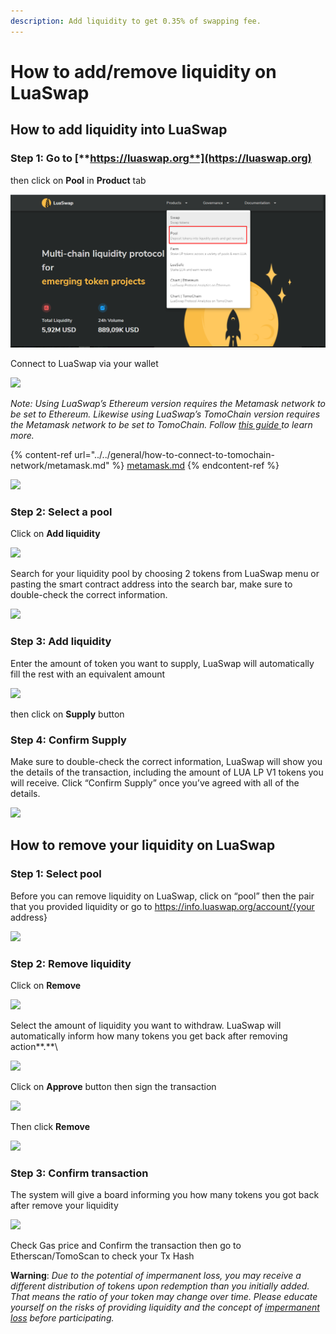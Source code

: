 ```yaml
---
description: Add liquidity to get 0.35% of swapping fee.
---
```


# How to add/remove liquidity on LuaSwap

## **How to add liquidity into LuaSwap**

### **Step 1: Go to** [**https://luaswap.org**](https://luaswap.org)

then click on **Pool** in **Product** tab

![](<../../.gitbook/assets/image (104).png>)

Connect to LuaSwap via your wallet&#x20;

![](<../../.gitbook/assets/screenshot\_1 (3).png>)

_Note:_ _Using LuaSwap’s Ethereum version requires the Metamask network to be set to Ethereum. Likewise using LuaSwap’s TomoChain version requires the Metamask network to be set to TomoChain. Follow_ [_this guide_ ](https://docs.tomochain.com/general/how-to-connect-to-tomochain-network/metamask)_to learn more._

{% content-ref url="../../general/how-to-connect-to-tomochain-network/metamask.md" %}
[metamask.md](../../general/how-to-connect-to-tomochain-network/metamask.md)
{% endcontent-ref %}

![](<../../.gitbook/assets/screenshot\_2 (6).png>)

### **Step 2: Select a pool**

Click on **Add liquidity**

![](<../../.gitbook/assets/screenshot\_3 (4).png>)

Search for your liquidity pool by choosing 2 tokens from LuaSwap menu or pasting the smart contract address into the search bar, make sure to double-check the correct information.&#x20;

![](../../.gitbook/assets/screenshot\_5.png)

### Step 3: Add liquidity

Enter the amount of token you want to supply, LuaSwap will automatically fill the rest with an equivalent amount

![](<../../.gitbook/assets/screenshot\_2 (7).png>)

then click on **Supply** button

### **Step 4: Confirm Supply**

Make sure to double-check the correct information, LuaSwap will show you the details of the transaction, including the amount of LUA LP V1 tokens you will receive. Click “Confirm Supply” once you’ve agreed with all of the details.

![](<../../.gitbook/assets/screenshot\_1 (2).png>)

## **How to remove your liquidity on LuaSwap**

### **Step 1: Select pool**

Before you can remove liquidity on LuaSwap, click on “pool” then the pair that you provided liquidity or go to https://info.luaswap.org/account/{your address}

![](<../../.gitbook/assets/screenshot\_2 (5).png>)

### **Step 2: Remove liquidity**

Click on **Remove**

![](<../../.gitbook/assets/screenshot\_4 (1).png>)

Select the amount of liquidity you want to withdraw. LuaSwap will automatically inform how many tokens you get back after removing action**.**\


![](<../../.gitbook/assets/screenshot\_5 (2).png>)

Click on **Approve** button then sign the transaction

![](<../../.gitbook/assets/screenshot\_6 (1).png>)

Then click **Remove**

![](<../../.gitbook/assets/screenshot\_7 (1).png>)

### **Step 3: Confirm transaction**

The system will give a board informing you how many tokens you got back after remove your liquidity

![](<../../.gitbook/assets/screenshot\_8 (1).png>)

Check Gas price and Confirm the transaction then go to Etherscan/TomoScan to check your Tx Hash

**Warning**: _Due to the potential of impermanent loss, you may receive a different distribution of tokens upon redemption than you initially added. That means the ratio of your token may change over time. Please educate yourself on the risks of providing liquidity and the concept of_ [_impermanent loss_](https://uniswap.org/docs/v2/advanced-topics/understanding-returns/) _before participating._
